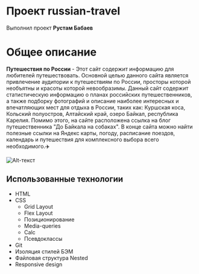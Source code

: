 Проект russian-travel
==================

Выполнил проект **Рустам Бабаев**


Общее описание
==============
**Путешествия по России** - Этот сайт содержит информацию для любителей путешествовать. Основной целью данного сайта является привлечение аудитории к путешествиям по России, просторы которой необъятны и красоты которой невообразимы. Данный сайт содержит статистическую информацию о планах российских путешественников, а также подборку фотографий и описание наиболее интересных и впечатляющих мест для отдыха в России, таких как: Куршская коса, Кольский полуостров, Алтайский край, озеро Байкал, республика Карелия. Помимо этого, на сайте расположена ссылка на блог путешественника "До Байкала на собаках". В конце сайта можно найти полезные ссылки на Яндекс карты, погоду, расписание поездов, календарь и путешествия для комплексного выбора всего необходимого.:airplane:

![Alt-текст](https://i.postimg.cc/VNYf2wnL/russian-travel.png "header")

## Использованные технологии

* HTML
* CSS
    * Grid Layout
    * Flex Layout
    * Позиционирование
    * Media-queries
    * Calc
    * Псевдоклассы
* Git
* Изоляция стилей БЭМ
* Файловая структура Nested
* Responsive design
